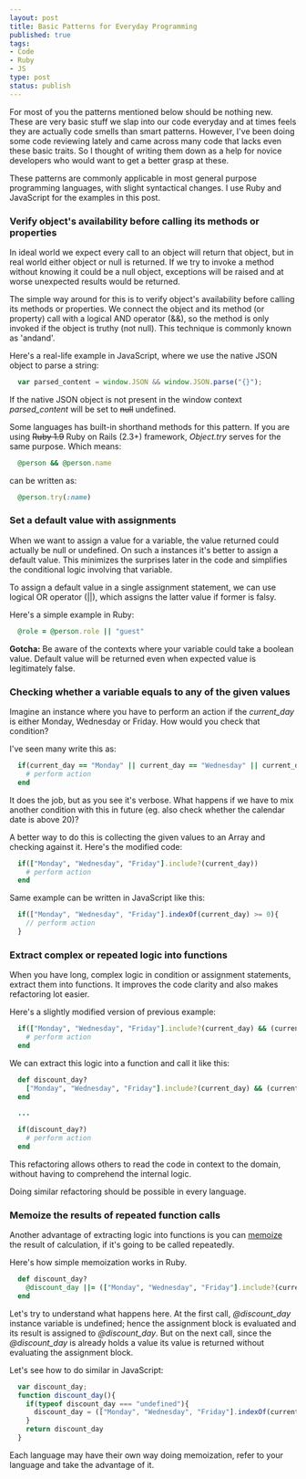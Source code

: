```yaml
--- 
layout: post
title: Basic Patterns for Everyday Programming
published: true
tags: 
- Code
- Ruby
- JS
type: post
status: publish
---
```


For most of you the patterns mentioned below should be nothing new. These are very basic stuff we slap into our code everyday and at times feels they are actually code smells than smart patterns. However, I've been doing some code reviewing lately and came across many code that lacks even these basic traits. So I thought of writing them down as a help for novice developers who would want to get a better grasp at these.

These patterns are commonly applicable in most general purpose programming languages, with slight syntactical changes. I use Ruby and JavaScript for the examples in this post.

<h3>Verify object's availability before calling its methods or properties</h3>

In ideal world we expect every call to an object will return that object, but in real world either object or null is returned. If we try to invoke a method without knowing it could be a null object, exceptions will be raised and at worse unexpected results would be returned.

The simple way around for this is to verify object's availability before calling its methods or properties. We connect the object and its method (or property) call with a logical AND operator (&&), so the method is only invoked if the object is truthy (not null). This technique is commonly known as 'andand'.

Here's a real-life example in JavaScript, where we use the native JSON object to parse a string:

```javascript
  var parsed_content = window.JSON && window.JSON.parse("{}");
```

If the native JSON object is not present in the window context <em>parsed_content</em> will be set to <del>null</del> undefined.

Some languages has built-in shorthand methods for this pattern. If you are using <del>Ruby 1.9</del> Ruby on Rails (2.3+) framework, <em>Object.try</em> serves for the same purpose. Which means:

```ruby
  @person && @person.name
```

can be written as:

```ruby
  @person.try(:name)
```

<h3>Set a default value with assignments</h3>

When we want to assign a value for a variable, the value returned could actually be null or undefined. On such a instances it's better to assign a default value. This minimizes the surprises later in the code and simplifies the conditional logic involving that variable. 

To assign a default value in a single assignment statement, we can use logical OR operator (||), which assigns the latter value if former is falsy.

Here's a simple example in Ruby:

```ruby
  @role = @person.role || "guest"
```

**Gotcha:** Be aware of the contexts where your variable could take a boolean value. Default value will be returned even when expected value is legitimately false.

<h3>Checking whether a variable equals to any of the given values</h3>

Imagine an instance where you have to perform an action if the <em>current_day</em> is either Monday, Wednesday or Friday. How would you check that condition?

I've seen many write this as: 

```ruby
  if(current_day == "Monday" || current_day == "Wednesday" || current_day == "Friday") 
    # perform action
  end
```

It does the job, but as you see it's verbose. What happens if we have to mix another condition with this in future (eg. also check whether the calendar date is above 20)?

A better way to do this is collecting the given values to an Array and checking against it. Here's the modified code:

```ruby
  if(["Monday", "Wednesday", "Friday"].include?(current_day)) 
    # perform action
  end
```

Same example can be written in JavaScript like this: 

```javascript
  if(["Monday", "Wednesday", "Friday"].indexOf(current_day) >= 0){
    // perform action
  } 
```

<h3>Extract complex or repeated logic into functions</h3>

When you have long, complex logic in condition or assignment statements, extract them into functions. It improves the code clarity and also makes refactoring lot easier. 

Here's a slightly modified version of previous example:

```ruby
  if(["Monday", "Wednesday", "Friday"].include?(current_day) && (current_date > 20)) 
    # perform action
  end
```

We can extract this logic into a function and call it like this:

```ruby
  def discount_day?
    ["Monday", "Wednesday", "Friday"].include?(current_day) && (current_date > 20)
  end

  ...

  if(discount_day?) 
    # perform action
  end
```

This refactoring allows others to read the code in context to the domain, without having to comprehend the internal logic. 

Doing similar refactoring should be possible in every language.

<h3>Memoize the results of repeated function calls</h3>

Another advantage of extracting logic into functions is you can <a href="http://en.wikipedia.org/wiki/Memoization">memoize</a> the result of calculation, if it's going to be called repeatedly. 

Here's how simple memoization works in Ruby.

```ruby
  def discount_day?
    @discount_day ||= (["Monday", "Wednesday", "Friday"].include?(current_day) && (current_date > 20))
  end
```

Let's try to understand what happens here. At the first call, <em>@discount_day</em> instance variable is undefined; hence the assignment block is evaluated and its result is assigned to <em>@discount_day</em>. But on the next call, since the <em>@discount_day</em> is already holds a value its value is returned without evaluating the assignment block.

Let's see how to do similar in JavaScript:

```javascript
  var discount_day;
  function discount_day(){
    if(typeof discount_day === "undefined"){
      discount_day = (["Monday", "Wednesday", "Friday"].indexOf(current_day) >= 0 && (current_date > 20))
    }
    return discount_day
  }
```

Each language may have their own way doing memoization, refer to your language and take the advantage of it.
